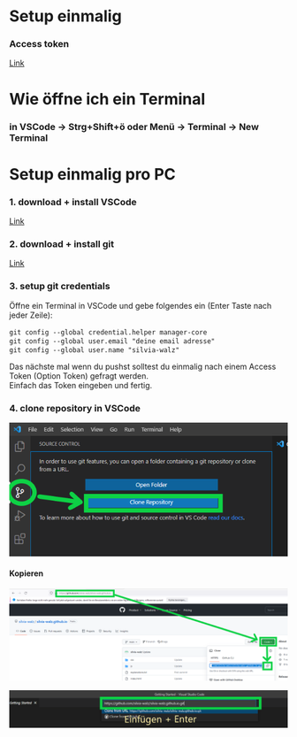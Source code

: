 # Setup einmalig
### Access token
[Link](https://docs.github.com/en/enterprise-server@3.4/authentication/keeping-your-account-and-data-secure/creating-a-personal-access-token#creating-a-personal-access-token)
# Wie öffne ich ein Terminal
### in VSCode -> Strg+Shift+ö oder Menü -> Terminal -> New Terminal
# Setup einmalig pro PC
### 1. download + install VSCode  
[Link](https://code.visualstudio.com/)
### 2. download + install git
[Link](https://git-scm.com/download/win)
### 3. setup git credentials
Öffne ein Terminal in VSCode und gebe folgendes ein (Enter Taste nach jeder Zeile):  
```
git config --global credential.helper manager-core  
git config --global user.email "deine email adresse"  
git config --global user.name "silvia-walz"  
```
Das nächste mal wenn du pushst solltest du einmalig nach einem Access Token (Option Token) gefragt werden.  
Einfach das Token eingeben und fertig.  
### 4. clone repository in VSCode
![](https://github.com/silvia-walz/silvia-walz.github.io/blob/main/readme_images/git_clone_1.png)
#### Kopieren
![](https://github.com/silvia-walz/silvia-walz.github.io/blob/main/readme_images/git_clone_2.png)


![](https://github.com/silvia-walz/silvia-walz.github.io/blob/main/readme_images/git_clone_3.png)

